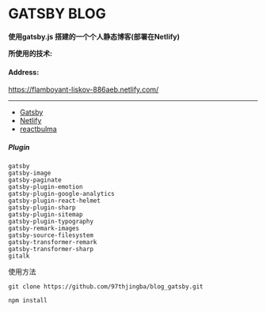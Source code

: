 # GATSBY BLOG

**使用gatsby.js 搭建的一个个人静态博客(部署在Netlify)**

**所使用的技术:**

#### Address:
https://flamboyant-liskov-886aeb.netlify.com/

---
- [Gatsby](https://www.gatsbyjs.org/)
- [Netlify](https://www.netlify.com/)
- [reactbulma](https://github.com/kulakowka/react-bulma)

#####  Plugin


```
gatsby
gatsby-image
gatsby-paginate
gatsby-plugin-emotion
gatsby-plugin-google-analytics
gatsby-plugin-react-helmet
gatsby-plugin-sharp
gatsby-plugin-sitemap
gatsby-plugin-typography
gatsby-remark-images
gatsby-source-filesystem
gatsby-transformer-remark
gatsby-transformer-sharp
gitalk
```

使用方法

```
git clone https://github.com/97thjingba/blog_gatsby.git
```

```
npm install
```
